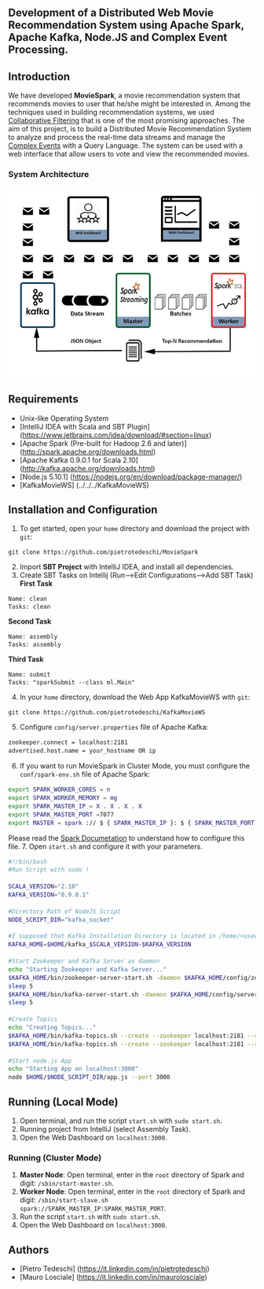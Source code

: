 ## Development of a Distributed Web Movie Recommendation System using Apache Spark, Apache Kafka, Node.JS and Complex Event Processing.

## Introduction
We have developed **MovieSpark**, a movie recommendation system that recommends movies to user that he/she might be interested in. Among the techniques used in building recommendation systems, we used [Collaborative Filtering](https://en.wikipedia.org/wiki/Collaborative_filtering) that is one of the most promising approaches. The aim of this project, is to build a Distributed Movie Recommendation System to analyze and process the real-time data streams and manage the [Complex Events](https://en.wikipedia.org/wiki/Complex_event_processing) with a Query Language. The system can be used with a web interface that allow users to vote and view the recommended movies.
### System Architecture
![alt tag](https://github.com/Seldonm/relazione-isa-lia/blob/master/images/cephw.png)

## Requirements
- Unix-like Operating System
- [IntelliJ IDEA with Scala and SBT Plugin] (https://www.jetbrains.com/idea/download/#section=linux)
- [Apache Spark (Pre-built for Hadoop 2.6 and later)] (http://spark.apache.org/downloads.html)
- [Apache Kafka 0.9.0.1 for Scala 2.10] (http://kafka.apache.org/downloads.html)
- [Node.js 5.10.1] (https://nodejs.org/en/download/package-manager/)
- [KafkaMovieWS] (../../../KafkaMovieWS)

## Installation and Configuration
1. To get started, open your `home` directory and download the project with `git`:
```
git clone https://github.com/pietrotedeschi/MovieSpark
```
2. Import **SBT Project** with IntelliJ IDEA, and install all dependencies.
3. Create SBT Tasks on Intellij (Run-->Edit Configurations-->Add SBT Task)
**First Task**
```
Name: clean
Tasks: clean
```
**Second Task**
```
Name: assembly
Tasks: assembly
```
**Third Task**
```
Name: submit
Tasks: "sparkSubmit --class ml.Main"
```
4. In your `home` directory, download the Web App KafkaMovieWS with `git`:
```
git clone https://github.com/pietrotedeschi/KafkaMovieWS
```
5. Configure `config/server.properties` file of Apache Kafka:
```bash
zookeeper.connect = localhost:2181
advertised.host.name = your_hostname OR ip
```
6. If you want to run MovieSpark in Cluster Mode, you must configure the `conf/spark-env.sh` file of Apache Spark:
```bash
export SPARK_WORKER_CORES = n
export SPARK_WORKER_MEMORY = mg
export SPARK_MASTER_IP = X . X . X . X
export SPARK_MASTER_PORT =7077
export MASTER = spark :// $ { SPARK_MASTER_IP }: $ { SPARK_MASTER_PORT }
```
Please read the [Spark Documetation](http://spark.apache.org/docs/latest/configuration.html) to understand how to configure this file.
7. Open `start.sh` and configure it with your parameters.
```bash
#!/bin/bash
#Run Script with sudo !

SCALA_VERSION="2.10"
KAFKA_VERSION="0.9.0.1"

#Directory Path of NodeJS Script
NODE_SCRIPT_DIR="kafka_socket"

#I supposed that Kafka Installation Directory is located in /home/<user>
KAFKA_HOME=$HOME/kafka_$SCALA_VERSION-$KAFKA_VERSION

#Start Zookeeper and Kafka Server as daemon
echo "Starting Zookeeper and Kafka Server..."
$KAFKA_HOME/bin/zookeeper-server-start.sh -daemon $KAFKA_HOME/config/zookeeper.properties
sleep 5
$KAFKA_HOME/bin/kafka-server-start.sh -daemon $KAFKA_HOME/config/server.properties
sleep 5

#Create Topics
echo "Creating Topics..."
$KAFKA_HOME/bin/kafka-topics.sh --create --zookeeper localhost:2181 --replication-factor 1 --partitions 1 --topic votes
$KAFKA_HOME/bin/kafka-topics.sh --create --zookeeper localhost:2181 --replication-factor 1 --partitions 1 --topic result

#Start node.js App
echo "Starting App on localhost:3000"
node $HOME/$NODE_SCRIPT_DIR/app.js --port 3000
```
## Running (Local Mode)
1. Open terminal, and run the script `start.sh` with `sudo start.sh`.
2. Running project from IntelliJ (select Assembly Task).
3. Open the Web Dashboard on `localhost:3000`.

### Running (Cluster Mode)
1. **Master Node**: Open terminal, enter in the `root` directory of Spark and digit: `/sbin/start-master.sh`.
2. **Worker Node**: Open terminal, enter in the `root` directory of Spark and digit: `/sbin/start-slave.sh spark://SPARK_MASTER_IP:SPARK_MASTER_PORT`.
3. Run the script `start.sh` with `sudo start.sh`.
4. Open the Web Dashboard on `localhost:3000`.

## Authors
* [Pietro Tedeschi] (https://it.linkedin.com/in/pietrotedeschi)
* [Mauro Losciale] (https://it.linkedin.com/in/maurolosciale)
